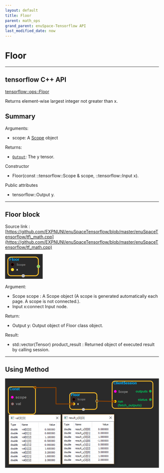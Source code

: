 ```yaml
--- 
layout: default 
title: Floor 
parent: math_ops 
grand_parent: enuSpace-Tensorflow API 
last_modified_date: now 
--- 
```


# Floor

---

## tensorflow C++ API

[tensorflow::ops::Floor](https://www.tensorflow.org/api_docs/cc/class/tensorflow/ops/floor)

Returns element-wise largest integer not greater than x. 

## Summary

Arguments:

* scope: A [Scope](https://www.tensorflow.org/api_docs/cc/class/tensorflow/scope.html#classtensorflow_1_1_scope) object

Returns:

* [`Output`](https://www.tensorflow.org/api_docs/cc/class/tensorflow/output.html#classtensorflow_1_1_output): The y tensor.

Constructor

* Floor\(const ::tensorflow::Scope & scope, ::tensorflow::Input x\).

Public attributes

* tensorflow::Output y.

---

## Floor block

Source link : [https://github.com/EXPNUNI/enuSpaceTensorflow/blob/master/enuSpaceTensorflow/tf\_math.cpp](https://github.com/EXPNUNI/enuSpaceTensorflow/blob/master/enuSpaceTensorflow/tf_math.cpp)

![](./assets/math_Floor_Symbol.png)

Argument:

* Scope scope : A Scope object \(A scope is generated automatically each page. A scope is not connected.\).
* Input x:connect  Input node.

Return:

* Output y: Output object of Floor class object.

Result:

* std::vector\(Tensor\) product\_result : Returned object of executed result by calling session.

---

## Using Method

![](./assets/math_Floor_Method.png)

